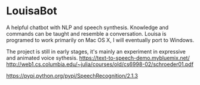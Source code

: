 # LouisaBot
A helpful chatbot with NLP and speech synthesis. Knowledge and commands can be taught and resemble a conversation.
Louisa is programed to work primarily on Mac OS X, I will eventually port to Windows.

The project is still in early stages, it's mainly an experiment in expressive and animated voice sythesis.
https://text-to-speech-demo.mybluemix.net/
http://web1.cs.columbia.edu/~julia/courses/old/cs6998-02/schroeder01.pdf


https://pypi.python.org/pypi/SpeechRecognition/2.1.3

